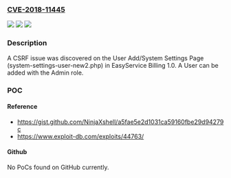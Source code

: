 ### [CVE-2018-11445](https://cve.mitre.org/cgi-bin/cvename.cgi?name=CVE-2018-11445)
![](https://img.shields.io/static/v1?label=Product&message=n%2Fa&color=blue)
![](https://img.shields.io/static/v1?label=Version&message=n%2Fa&color=blue)
![](https://img.shields.io/static/v1?label=Vulnerability&message=n%2Fa&color=brighgreen)

### Description

A CSRF issue was discovered on the User Add/System Settings Page (system-settings-user-new2.php) in EasyService Billing 1.0. A User can be added with the Admin role.

### POC

#### Reference
- https://gist.github.com/NinjaXshell/a5fae5e2d1031ca59160fbe29d94279c
- https://www.exploit-db.com/exploits/44763/

#### Github
No PoCs found on GitHub currently.

